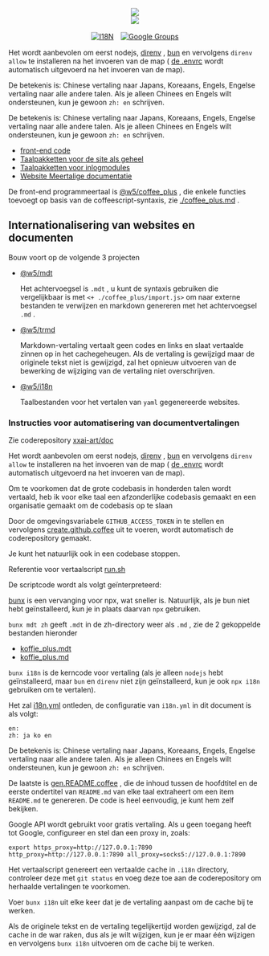 <p align="center"><a href="https://xxai.art"><img src="https://cdn.jsdelivr.net/gh/xxai-art/doc/logo.svg"/></a><br/><a href="https://xxai.art"><img src="https://cdn.jsdelivr.net/gh/xxai-art/doc/xxai.svg"/></a></p><p align="center"><a href="https://github.com/xxai-art/doc#readme"><img alt="I18N" src="https://cdn.jsdelivr.net/gh/wactax/img/t.svg"/></a>　<a href="https://groups.google.com/u/0/g/xxai-art"><img alt="Google Groups" src="https://cdn.jsdelivr.net/gh/wactax/img/g-groups.svg"/></a></p>

Het wordt aanbevolen om eerst nodejs, [direnv](https://direnv.net) , [bun](https://github.com/oven-sh/bun) en vervolgens `direnv allow` te installeren na het invoeren van de map ( [de .envrc](https://github.com/xxai-art/doc/blob/main/.envrc) wordt automatisch uitgevoerd na het invoeren van de map).

De betekenis is: Chinese vertaling naar Japans, Koreaans, Engels, Engelse vertaling naar alle andere talen. Als je alleen Chinees en Engels wilt ondersteunen, kun je gewoon `zh: en` schrijven.

De betekenis is: Chinese vertaling naar Japans, Koreaans, Engels, Engelse vertaling naar alle andere talen. Als je alleen Chinees en Engels wilt ondersteunen, kun je gewoon `zh: en` schrijven.

* [front-end code](https://github.com/xxai-art/web)
* [Taalpakketten voor de site als geheel](https://github.com/xxai-art/web/tree/main/i18n)
* [Taalpakketten voor inlogmodules](https://github.com/wacpkg/user/tree/main/ui.i18n)
* [Website Meertalige documentatie](https://github.com/xxai-doc)

De front-end programmeertaal is [@w5/coffee_plus](http://npmjs.com/@w5/coffee_plus) , die enkele functies toevoegt op basis van de coffeescript-syntaxis, zie [./coffee_plus.md](./coffee_plus.md) .

## Internationalisering van websites en documenten

Bouw voort op de volgende 3 projecten

* [@w5/mdt](https://www.npmjs.com/package/@w5/mdt)

  Het achtervoegsel is `.mdt` , u kunt de syntaxis gebruiken die vergelijkbaar is met `<+ ./coffee_plus/import.js>` om naar externe bestanden te verwijzen en markdown genereren met het achtervoegsel `.md` .

* [@w5/trmd](https://www.npmjs.com/package/@w5/trmd)

  Markdown-vertaling vertaalt geen codes en links en slaat vertaalde zinnen op in het cachegeheugen. Als de vertaling is gewijzigd maar de originele tekst niet is gewijzigd, zal het opnieuw uitvoeren van de bewerking de wijziging van de vertaling niet overschrijven.

* [@w5/i18n](https://www.npmjs.com/package/@w5/i18n)

  Taalbestanden voor het vertalen van `yaml` gegenereerde websites.

### Instructies voor automatisering van documentvertalingen

Zie coderepository [xxai-art/doc](https://github.com/xxai-art/doc)

Het wordt aanbevolen om eerst nodejs, [direnv](https://direnv.net) , [bun](https://github.com/oven-sh/bun) en vervolgens `direnv allow` te installeren na het invoeren van de map ( [de .envrc](https://github.com/xxai-art/doc/blob/main/.envrc) wordt automatisch uitgevoerd na het invoeren van de map).

Om te voorkomen dat de grote codebasis in honderden talen wordt vertaald, heb ik voor elke taal een afzonderlijke codebasis gemaakt en een organisatie gemaakt om de codebasis op te slaan

Door de omgevingsvariabele `GITHUB_ACCESS_TOKEN` in te stellen en vervolgens [create.github.coffee](https://github.com/xxai-art/doc/blob/main/create.github.coffee) uit te voeren, wordt automatisch de coderepository gemaakt.

Je kunt het natuurlijk ook in een codebase stoppen.

Referentie voor vertaalscript [run.sh](https://github.com/xxai-art/doc/blob/main/run.sh)

De scriptcode wordt als volgt geïnterpreteerd:

[bunx](https://bun.sh/docs/cli/bunx) is een vervanging voor npx, wat sneller is. Natuurlijk, als je bun niet hebt geïnstalleerd, kun je in plaats daarvan `npx` gebruiken.

`bunx mdt zh` geeft `.mdt` in de zh-directory weer als `.md` , zie de 2 gekoppelde bestanden hieronder

* [koffie_plus.mdt](https://github.com/xxai-doc/zh/blob/main/coffee_plus.mdt)
* [koffie_plus.md](https://github.com/xxai-doc/zh/blob/main/coffee_plus.md)

`bunx i18n` is de kerncode voor vertaling (als je alleen `nodejs` hebt geïnstalleerd, maar `bun` en `direnv` niet zijn geïnstalleerd, kun je ook `npx i18n` gebruiken om te vertalen).

Het zal [i18n.yml](https://github.com/xxai-art/doc/blob/main/i18n.yml) ontleden, de configuratie van `i18n.yml` in dit document is als volgt:

```
en:
zh: ja ko en
```

De betekenis is: Chinese vertaling naar Japans, Koreaans, Engels, Engelse vertaling naar alle andere talen. Als je alleen Chinees en Engels wilt ondersteunen, kun je gewoon `zh: en` schrijven.

De laatste is [gen.README.coffee](https://github.com/xxai-art/doc/blob/main/gen.README.coffee) , die de inhoud tussen de hoofdtitel en de eerste ondertitel van `README.md` van elke taal extraheert om een ​​item `README.md` te genereren. De code is heel eenvoudig, je kunt hem zelf bekijken.

Google API wordt gebruikt voor gratis vertaling. Als u geen toegang heeft tot Google, configureer en stel dan een proxy in, zoals:

```
export https_proxy=http://127.0.0.1:7890 http_proxy=http://127.0.0.1:7890 all_proxy=socks5://127.0.0.1:7890
```

Het vertaalscript genereert een vertaalde cache in `.i18n` directory, controleer deze met `git status` en voeg deze toe aan de coderepository om herhaalde vertalingen te voorkomen.

Voer `bunx i18n` uit elke keer dat je de vertaling aanpast om de cache bij te werken.

Als de originele tekst en de vertaling tegelijkertijd worden gewijzigd, zal de cache in de war raken, dus als je wilt wijzigen, kun je er maar één wijzigen en vervolgens `bunx i18n` uitvoeren om de cache bij te werken.
